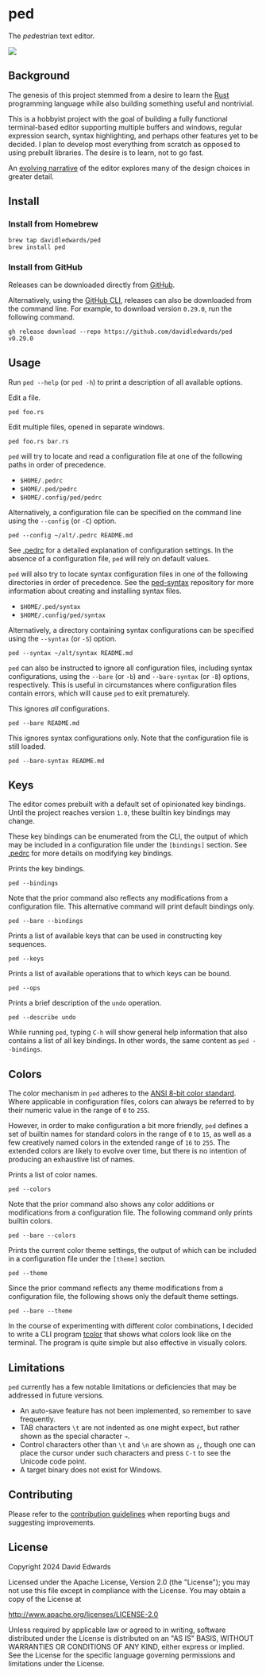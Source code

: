 # ped

The *ped*estrian text editor.

![](content/ped-snapshot.png)

## Background

The genesis of this project stemmed from a desire to learn the [Rust](https://www.rust-lang.org/) programming language while also building something useful and nontrivial.

This is a hobbyist project with the goal of building a fully functional terminal-based editor supporting multiple buffers and windows, regular expression search, syntax highlighting, and perhaps other features yet to be decided. I plan to develop most everything from scratch as opposed to using prebuilt libraries. The desire is to learn, not to go fast.

An [evolving narrative](DESIGN.md) of the editor explores many of the design choices in greater detail.

## Install

### Install from Homebrew

```shell
brew tap davidledwards/ped
brew install ped
```

### Install from GitHub

Releases can be downloaded directly from [GitHub](https://github.com/davidledwards/ped/releases).

Alternatively, using the [GitHub CLI](https://cli.github.com/), releases can also be downloaded from the command line. For example, to download version `0.29.0`, run the following command.

```shell
gh release download --repo https://github.com/davidledwards/ped v0.29.0
```

## Usage

Run `ped --help` (or `ped -h`) to print a description of all available options.

Edit a file.

```shell
ped foo.rs
```

Edit multiple files, opened in separate windows.

```shell
ped foo.rs bar.rs
```

`ped` will try to locate and read a configuration file at one of the following paths in order of precedence.

- `$HOME/.pedrc`
- `$HOME/.ped/pedrc`
- `$HOME/.config/ped/pedrc`

Alternatively, a configuration file can be specified on the command line using the `--config` (or `-C`) option.

```shell
ped --config ~/alt/.pedrc README.md
```

See [.pedrc](.pedrc) for a detailed explanation of configuration settings. In the absence of a configuration file, `ped` will rely on default values.

`ped` will also try to locate syntax configuration files in one of the following directories in order of precedence. See the [ped-syntax](https://github.com/davidledwards/ped-syntax) repository for more information about creating and installing syntax files.

- `$HOME/.ped/syntax`
- `$HOME/.config/ped/syntax`

Alternatively, a directory containing syntax configurations can be specified using the `--syntax` (or `-S`) option.

```shell
ped --syntax ~/alt/syntax README.md
```

`ped` can also be instructed to ignore all configuration files, including syntax configurations, using the `--bare` (or `-b`) and `--bare-syntax` (or `-B`) options, respectively. This is useful in circumstances where configuration files contain errors, which will cause `ped` to exit prematurely.

This ignores _all_ configurations.

```shell
ped --bare README.md
```

This ignores syntax configurations only. Note that the configuration file is still loaded.

```shell
ped --bare-syntax README.md
```

## Keys

The editor comes prebuilt with a default set of opinionated key bindings. Until the project reaches version `1.0`, these builtin key bindings may change.

These key bindings can be enumerated from the CLI, the output of which may be included in a configuration file under the `[bindings]` section. See [.pedrc](.pedrc) for more details on modifying key bindings.

Prints the key bindings.

```shell
ped --bindings
```

Note that the prior command also reflects any modifications from a configuration file. This alternative command will print default bindings only.

```shell
ped --bare --bindings
```

Prints a list of available keys that can be used in constructing key sequences.

```shell
ped --keys
```

Prints a list of available operations that to which keys can be bound.

```shell
ped --ops
```

Prints a brief description of the `undo` operation.

```shell
ped --describe undo
```

While running `ped`, typing `C-h` will show general help information that also contains a list of all key bindings. In other words, the same content as `ped --bindings`.

## Colors

The color mechanism in `ped` adheres to the [ANSI 8-bit color standard](https://en.wikipedia.org/wiki/ANSI_escape_code#8-bit). Where applicable in configuration files, colors can always be referred to by their numeric value in the range of `0` to `255`.

However, in order to make configuration a bit more friendly, `ped` defines a set of builtin names for standard colors in the range of `0` to `15`, as well as a few creatively named colors in the extended range of `16` to `255`. The extended colors are likely to evolve over time, but there is no intention of producing an exhaustive list of names.

Prints a list of color names.

```shell
ped --colors
```

Note that the prior command also shows any color additions or modifications from a configuration file. The following command only prints builtin colors.

```shell
ped --bare --colors
```

Prints the current color theme settings, the output of which can be included in a configuration file under the `[theme]` section.

```shell
ped --theme
```

Since the prior command reflects any theme modifications from a configuration file, the following shows only the default theme settings.

```shell
ped --bare --theme
```

In the course of experimenting with different color combinations, I decided to write a CLI program [tcolor](https://github.com/davidledwards/tcolor) that shows what colors look like on the terminal. The program is quite simple but also effective in visually colors.

## Limitations

`ped` currently has a few notable limitations or deficiencies that may be addressed in future versions.

- An auto-save feature has not been implemented, so remember to save frequently.
- TAB characters `\t` are not indented as one might expect, but rather shown as the special character `→`.
- Control characters other than `\t` and `\n` are shown as `¿`, though one can place the cursor under such characters and press `C-t` to see the Unicode code point.
- A target binary does not exist for Windows.

## Contributing

Please refer to the [contribution guidelines](CONTRIBUTING.md) when reporting bugs and suggesting improvements.

## License

Copyright 2024 David Edwards

Licensed under the Apache License, Version 2.0 (the "License"); you may not use this file except in compliance with the License. You may obtain a copy of the License at

<http://www.apache.org/licenses/LICENSE-2.0>

Unless required by applicable law or agreed to in writing, software distributed under the License is distributed on an "AS IS" BASIS, WITHOUT WARRANTIES OR CONDITIONS OF ANY KIND, either express or implied. See the License for the specific language governing permissions and limitations under the License.
